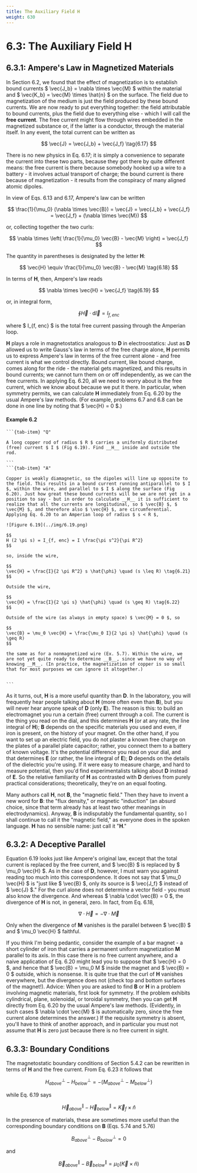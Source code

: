 ```yaml
---
title: The Auxiliary Field H
weight: 630
---
```



# 6.3: The Auxiliary Field H

## 6.3.1: Ampere's Law in Magnetized Materials

In Section 6.2, we found that the effect of magnetization is to establish bound currents $ \vec{J_b} = \nabla \times  \vec{M} $ within the material and $ \vec{K_b} = \vec{M} \times \hat{n} $ on the surface. The field due to magnetization of the medium is just the field produced by these bound currents. We are now ready to put everything together: the field attributable to bound currents, plus the field due to everything else - which I will call the __free current__. The free current might flow through wires embedded in the magnetized substance or, if the latter is a conductor, through the material itself. In any event, the total current can be written as

$$
\vec{J} = \vec{J_b} + \vec{J_f} \tag{6.17}
$$


There is no new physics in Eq. 6.17; it is simply a convenience to separate the current into these two parts, because they got there by quite different means: the free current is there because somebody hooked up a wire to a battery - it involves actual transport of charge; the bound current is there because of magnetization - it results from the conspiracy of many aligned atomic dipoles. 

In view of Eqs. 6.13 and 6.17, Ampere's law can be written

$$
\frac{1}{\mu_0} (\nabla \times  \vec{B}) = \vec{J} = \vec{J_b} + \vec{J_f} = \vec{J_f} + (\nabla \times  \vec{M})
$$

or, collecting together the two curls:

$$
\nabla \times  \left( \frac{1}{\mu_0} \vec{B} - \vec{M} \right) = \vec{J_f}
$$

The quantity in parentheses is designated by the letter __H__:

$$
\vec{H} \equiv \frac{1}{\mu_0} \vec{B} - \vec{M} \tag{6.18}
$$

In terms of __H__, then, Ampere's law reads

$$
\nabla \times  \vec{H} = \vec{J_f} \tag{6.19}
$$

or, in integral form,

$$
\oint \vec{H} \cdot \mathrm{d} \vec{l} = I _{f, enc} \tag{6.20}
$$

where $ I_{f, enc} $ is the total free current passing through the Amperian loop.

__H__ plays a role in magnetostatics analogous to __D__ in electroostatics: Just as __D__ allowed us to write Gauss's law in terms of the free charge alone, __H__ permits us to express Ampere's law in terms of the free current alone - and free current is what we control directly. Bound current, like bound charge, comes along for the ride - the material gets magnetized, and this results in bound currents; we cannot turn them on or off independently, as we can the free currents. In applying Eq. 6.20, all we need to worry about is the free current, which we know about because we put it there. In particular, when symmetry permits, we can calculate __H__ immediately from Eq. 6.20 by the usual Ampere's law methods. (For example, problems 6.7 and 6.8 can be done in one line by noting that $ \vec{H} = 0 $.)

#### Example 6.2

````{tab-set}
```{tab-item} "Q"

A long copper rod of radius $ R $ carries a uniformly distributed (free) current $ I $ (Fig 6.19). Find __H__ inside and outside the rod.

```
```{tab-item} "A"

Copper is weakly diamagnetic, so the dipoles will line up opposite to the field. This results in a bound current running antiparallel to $ I $, within the wire, and parallel to $ I $ along the surface (Fig 6.20). Just how great these bound currents will be we are not yet in a position to say - but in order to calculate __H__ it is sufficient to realize that all the currents are longitudinal, so $ \vec{B} $, $ \vec{M} $, and therefore also $ \vec{H} $, are circumferential. Applying Eq. 6.20 to an Amperian loop of radius $ s < R $,

![Figure 6.19](../img/6.19.png)

$$
H (2 \pi s) = I_{f, enc} = I \frac{\pi s^2}{\pi R^2} 
$$

so, inside the wire,

$$
\vec{H} = \frac{I}{2 \pi R^2} s \hat{\phi} \quad (s \leq R) \tag{6.21} 
$$

Outside the wire,

$$
\vec{H} = \frac{I}{2 \pi s} \hat{\phi} \quad (s \geq R) \tag{6.22}
$$

Outside of the wire (as always in empty space) $ \vec{M} = 0 $, so

$$
\vec{B} = \mu_0 \vec{H} = \frac{\mu_0 I}{2 \pi s} \hat{\phi} \quad (s \geq R)
$$

the same as for a nonmagnetized wire (Ex. 5.7). Within the wire, we are not yet quite ready to determine __B__, since we have no way of knowing __M__. (In practice, the magnetization of copper is so small that for most purposes we can ignore it altogether.)


```
````


As it turns, out, __H__ is a more useful quantity than __D__. In the laboratory, you will frequently hear people talking about __H__ (more often even than __B__), but you will never hear anyone speak of __D__ (only __E__). The reason is this: to build an electromagnet you run a certain (free) current through a coil. The current is the thing you read on the dial, and this determines __H__ (or at any rate, the line integral of __H__); __B__ depends on the specific materials you used and even, if iron is present, on the history of your magnet. On the other hand, if you want to set up an electric field, you do not plaster a known free charge on the plates of a parallel plate capacitor; rather, you connect them to a battery of known voltage. It's the potential difference you read on your dial, and that determines __E__ (or rather, the line integral of __E__); __D__ depends on the details of the dielectric you're using. If it were easy to measure charge, and hard to measure potential, then you'd find experimentalists talking about __D__ instead of __E__. So the relative familiarity of __H__ as contrasted with __D__ derives from purely practical considerations; theoretically, they're on an equal footing.

Many authors call __H__, not __B__, the "magnetic field." Then they have to invent a new word for __B__: the "flux density," or magnetic "induction" (an absurd choice, since that term already has at least two other meanings in electrodynamics). Anyway, __B__ is indisputably the fundamental quantity, so I shall continue to call it the "magnetic field," as everyone does in the spoken language. __H__ has no sensible name: just call it "__H__." 

## 6.3.2: A Deceptive Parallel

Equation 6.19 looks just like Ampere's original law, except that the total current is replaced by the free current, and $ \vec{B} $ is replaced by $ \mu_0 \vec{H} $. As in the case of __D__, however, I must warn you against reading too much into this correspondence. It does not say that $ \mu_0 \vec{H} $ is "just like $ \vec{B} $, only its source is $ \vec{J_f} $ instead of $ \vec{J} $." For the curl alone does not determine a vector field - you must also know the divergence. And whereas $ \nabla \cdot  \vec{B} = 0 $, the divergence of __H__ is not, in general, zero. In fact, from Eq. 6.18,

$$
\nabla \cdot  \vec{H} = - \nabla \cdot  \vec{M} \tag{6.23}
$$

Only when the divergence of __M__ vanishes is the parallel between $ \vec{B} $ and $ \mu_0 \vec{H} $ faithful.

If you think I'm being pedantic, consider the example of a bar magnet - a short cylinder of iron that carries a permanent uniform magnetization __M__ parallel to its axis. In this case there is no free current anywhere, and a naive application of Eq. 6.20 might lead you to suppose that $ \vec{H} = 0 $, and hence that $ \vec{B} = \mu_0 M $ inside the magnet and $ \vec{B} = 0 $ outside, which is nonsense. It is quite true that the curl of __H__ vanishes everywhere, but the divergence does not (check top and bottom surfaces of the magnet!). Advice: When you are asked to find __B__ or __H__ in a problem involving magnetic materials, first look for symmetry. If the problem exhibits cylindrical, plane, solenoidal, or toroidal symmetry, then you can get __H__ directly from Eq. 6.20 by the usual Ampere's law methods. (Evidently, in such cases $ \nabla \cdot  \vec{M} $ is automatically zero, since the free current alone determines the answer.) If the requisite symmetry is absent, you'll have to think of another approach, and in particular you must not assume that __H__ is zero just because there is no free current in sight.

## 6.3.3: Boundary Conditions

The magnetostatic boundary conditions of Section 5.4.2 can be rewritten in terms of __H__ and the free current. From Eq. 6.23 it follows that

$$
H_{above} ^\perp - H_{below} ^\perp = -(M_{above} ^\perp - M_{below} ^\perp) \tag{6.24}
$$

while Eq. 6.19 says

$$
\vec{H}_{above} ^\parallel - \vec{H}_{below} ^\parallel = \vec{K}_f \times \hat{n} \tag{6.25}
$$

In the presence of materials, these are sometimes more useful than the corresponding boundary conditions on __B__ (Eqs. 5.74 and 5.76)

$$
B_{above} ^\perp -  B_{below} ^\perp = 0 \tag{6.26}
$$

and

$$
\vec{B}_{above} ^\parallel - \vec{B}_{below} ^\parallel = \mu_0 (\vec{K} \times \hat{n} ) \tag{6.27}
$$

